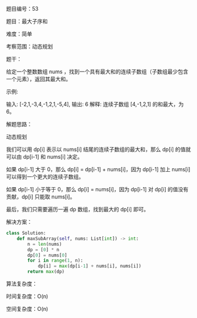 题目编号：53

题目：最大子序和

难度：简单

考察范围：动态规划

题干：

给定一个整数数组 nums ，找到一个具有最大和的连续子数组（子数组最少包含一个元素），返回其最大和。

示例:

输入: [-2,1,-3,4,-1,2,1,-5,4],
输出: 6
解释: 连续子数组 [4,-1,2,1] 的和最大，为 6。

解题思路：

动态规划

我们可以用 dp[i] 表示以 nums[i] 结尾的连续子数组的最大和，那么 dp[i] 的值就可以由 dp[i-1] 和 nums[i] 决定。

如果 dp[i-1] 大于 0，那么 dp[i] = dp[i-1] + nums[i]，因为 dp[i-1] 加上 nums[i] 可以得到一个更大的连续子数组。

如果 dp[i-1] 小于等于 0，那么 dp[i] = nums[i]，因为 dp[i-1] 对 dp[i] 的值没有贡献，dp[i] 只能取 nums[i]。

最后，我们只需要遍历一遍 dp 数组，找到最大的 dp[i] 即可。

解决方案：

```python
class Solution:
    def maxSubArray(self, nums: List[int]) -> int:
        n = len(nums)
        dp = [0] * n
        dp[0] = nums[0]
        for i in range(1, n):
            dp[i] = max(dp[i-1] + nums[i], nums[i])
        return max(dp)
```

算法复杂度：

时间复杂度：O(n)

空间复杂度：O(n)